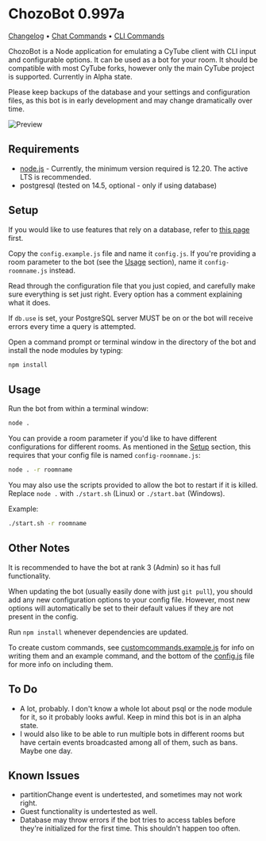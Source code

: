 # ChozoBot 0.997a

[Changelog](CHANGELOG.md) • [Chat Commands](CHATCOMMANDS.MD) • [CLI Commands](CLICOMMANDS.MD)

ChozoBot is a Node application for emulating a CyTube client with CLI input and configurable options. It can be used as a bot for your room. It should be compatible with most CyTube forks, however only the main CyTube project is supported. Currently in Alpha state.

Please keep backups of the database and your settings and configuration files, as this
bot is in early development and may change dramatically over time.

![Preview](https://cdn.discordapp.com/attachments/571767162314686466/762081534332502056/unknown.png "Screenshot (with debug and verbose logs)")

## Requirements
  - [node.js](https://github.com/nodejs/Release) - Currently, the minimum version required is 12.20. The active LTS is recommended.
  - postgresql (tested on 14.5, optional - only if using database)

## Setup
If you would like to use features that rely on a database, refer to [this page](https://github.com/deerfarce/ChozoBot/wiki/DB-Setup-with-PostgreSQL) first.

Copy the `config.example.js` file and name it `config.js`. If you're providing a room parameter to the bot (see the [Usage](#usage) section), name it `config-roomname.js` instead.

Read through the configuration file that you just copied, and carefully make sure everything is set just right. Every option has a comment explaining what it does.

If `db.use` is set, your PostgreSQL server MUST be on or the bot will receive errors every time a query is attempted.

Open a command prompt or terminal window in the directory of the bot and install the node modules by typing:
```sh
npm install
```

## Usage
Run the bot from within a terminal window:
```sh
node .
```

You can provide a room parameter if you'd like to have different configurations for different rooms. As mentioned in the [Setup](#setup) section, this requires that your config file is named `config-roomname.js`:
```sh
node . -r roomname
```

You may also use the scripts provided to allow the bot to restart if it is killed. Replace `node .` with `./start.sh` (Linux) or `./start.bat` (Windows).

Example:
```sh
./start.sh -r roomname
```

## Other Notes
It is recommended to have the bot at rank 3 (Admin) so it has full functionality.

When updating the bot (usually easily done with just `git pull`), you should add any new configuration options to your config file. However, most new options will automatically be set to their default values if they are not present in the config.

Run `npm install` whenever dependencies are updated.

To create custom commands, see [customcommands.example.js](lib/customchatcommands.example.js) for info on writing them and an example command, and the bottom of the [config.js](config.example.js) file for more info on including them.

## To Do
 - A lot, probably. I don't know a whole lot about psql or the node module for it, so it probably looks awful. Keep in mind this bot is in an alpha state.
 - I would also like to be able to run multiple bots in different rooms but have certain events broadcasted among all of them, such as bans. Maybe one day.

## Known Issues
 - partitionChange event is undertested, and sometimes may not work right.
 - Guest functionality is undertested as well.
 - Database may throw errors if the bot tries to access tables before they're initialized for the first time. This shouldn't happen too often.
